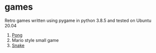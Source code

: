 # games
Retro games written using pygame in python 3.8.5 and tested on Ubuntu 20.04

1. [Pong](pong)
2. Mario style small game
3. [Snake](snake)
